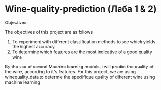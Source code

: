 # Wine-quality-prediction (Лаба 1 & 2)
Objectives:

 The objectives of this project are as follows
1.	To experiment with different classification methods to see which yields the highest accuracy
2.	To determine which features are the most indicative of a good quality wine

By the use of several Machine learning models, i will predict the quality of the wine, according to it's features.
For this project, we are using winequality_data to determie the speciifique quality of different wine using machine learning

